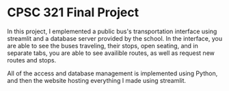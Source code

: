 # CPSC 321 Final Project

In this project, I emplemented a public bus's transportation interface using streamlit and a database server provided by the school. In the interface, you are able to see the buses traveling, their stops, open seating, and in separate tabs, you are able to see availible routes, as well as request new routes and stops. 

All of the access and database management is implemented using Python, and then the website hosting everything I made using streamlit.

